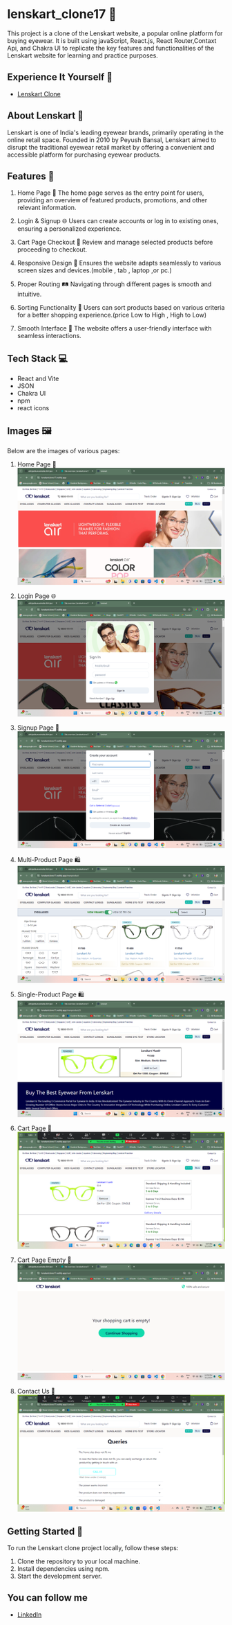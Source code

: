 # lenskart_clone17 🛒

 This project is a clone of the Lenskart website, a popular online platform for buying eyewear. It is built using javaScript, React.js, React Router,Contaxt Api, and Chakra UI to replicate the key features and functionalities of the Lenskart website for learning and practice purposes.

## Experience It Yourself 🔗
- [Lenskart Clone](https://lenskart-clone17.netlify.app/)

## About Lenskart 🏪
 Lenskart is one of India's leading eyewear brands, primarily operating in the online retail space. Founded in 2010 by Peyush Bansal, Lenskart aimed to disrupt the traditional eyewear retail market by offering a convenient and accessible platform for purchasing eyewear products.

## Features 🚀
1. Home Page 🏡
   The home page serves as the entry point for users, providing an overview of featured products, promotions, and other relevant information.

2. Login & Signup 🌐
   Users can create accounts or log in to existing ones, ensuring a personalized experience.

3. Cart Page Checkout 🛒
   Review and manage selected products before proceeding to checkout.

4. Responsive Design 📱
   Ensures the website adapts seamlessly to various screen sizes and devices.(mobile , tab , laptop ,or pc.)

5. Proper Routing 🛤️
   Navigating through different pages is smooth and intuitive.

6. Sorting Functionality 🔄
   Users can sort products based on various criteria for a better shopping experience.(price Low to High , High to Low)

7. Smooth Interface 🌟
   The website offers a user-friendly interface with seamless interactions.

## Tech Stack 💻
- React and Vite
- JSON
- Chakra UI
- npm
- react icons

## Images 🖼️
Below are the images of various pages:

1. Home Page 🏡
   ![Home Page](https://github.com/abhijeetkumarshukla/lenskart_clone17/blob/main/src/assets/Screenshot%20(54).png)

2. Login Page 🌐
   ![Login Page](https://github.com/abhijeetkumarshukla/lenskart_clone17/blob/main/src/assets/Screenshot%20(51).png)

3. Signup Page 📝
   ![Signup Page](https://github.com/abhijeetkumarshukla/lenskart_clone17/blob/main/src/assets/Screenshot%20(52).png)

4. Multi-Product Page 🛍️
   ![Profile Page](https://github.com/abhijeetkumarshukla/lenskart_clone17/blob/main/src/assets/Screenshot%20(55).png)

5. Single-Product Page 🛍️
   ![Profile Page](https://github.com/abhijeetkumarshukla/lenskart_clone17/blob/main/src/assets/Screenshot%20(56).png )

6. Cart Page 🛒
   ![Cart Page](https://github.com/abhijeetkumarshukla/lenskart_clone17/blob/main/src/assets/Screenshot%20(58).png)

7. Cart Page Empty 🛒
   ![Cart Page Empty](https://github.com/abhijeetkumarshukla/lenskart_clone17/blob/main/src/assets/Screenshot%20(53).png)

8. Contact Us 🛒
   ![Contact Page](https://github.com/abhijeetkumarshukla/lenskart_clone17/blob/main/src/assets/Screenshot%20(57).png)   

## Getting Started 🚀
To run the Lenskart clone project locally, follow these steps:
1. Clone the repository to your local machine.
2. Install dependencies using npm.
3. Start the development server.


 ## You can follow me 
 - [LinkedIn ](https://www.linkedin.com/search/results/all/?fetchDeterministicClustersOnly=true&heroEntityKey=urn%3Ali%3Afsd_profile%3AACoAAEa_2t8BIGaNmKVmhp8ZHKSsfiCl17jhrSk&keywords=abhijeet%20shukla&origin=RICH_QUERY_SUGGESTION&position=0&searchId=58347d25-0c98-4751-bf4b-b700eed85d07&sid=kIT&spellCorrectionEnabled=false)
       
 
